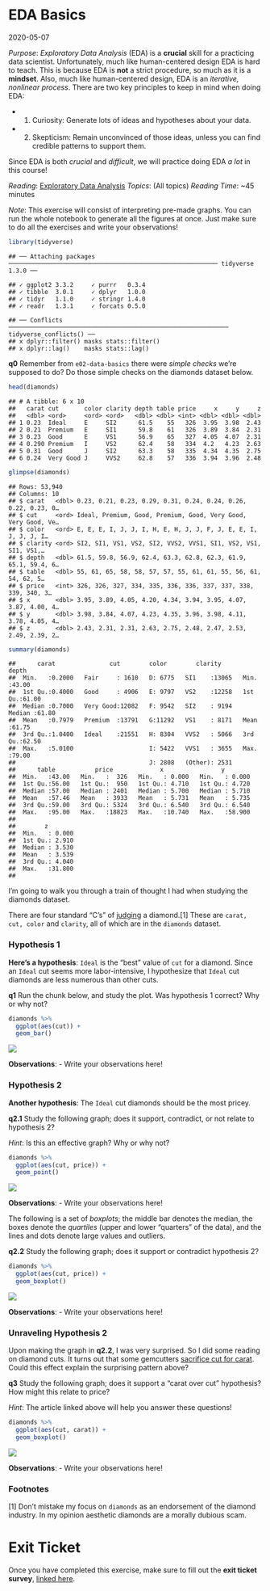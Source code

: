 EDA Basics
================
2020-05-07

*Purpose*: *Exploratory Data Analysis* (EDA) is a **crucial** skill for
a practicing data scientist. Unfortunately, much like human-centered
design EDA is hard to teach. This is because EDA is **not** a strict
procedure, so much as it is a **mindset**. Also, much like
human-centered design, EDA is an *iterative, nonlinear process*. There
are two key principles to keep in mind when doing EDA:

  - 1.  Curiosity: Generate lots of ideas and hypotheses about your
        data.

  - 2.  Skepticism: Remain unconvinced of those ideas, unless you can
        find credible patterns to support them.

Since EDA is both *crucial* and *difficult*, we will practice doing EDA
*a lot* in this course\!

*Reading*: [Exploratory Data
Analysis](https://rstudio.cloud/learn/primers/3.1) *Topics*: (All
topics) *Reading Time*: \~45 minutes

*Note*: This exercise will consist of interpreting pre-made graphs. You
can run the whole notebook to generate all the figures at once. Just
make sure to do all the exercises and write your observations\!

``` r
library(tidyverse)
```

    ## ── Attaching packages ────────────────────────────────────────────────────────── tidyverse 1.3.0 ──

    ## ✓ ggplot2 3.3.2     ✓ purrr   0.3.4
    ## ✓ tibble  3.0.1     ✓ dplyr   1.0.0
    ## ✓ tidyr   1.1.0     ✓ stringr 1.4.0
    ## ✓ readr   1.3.1     ✓ forcats 0.5.0

    ## ── Conflicts ───────────────────────────────────────────────────────────── tidyverse_conflicts() ──
    ## x dplyr::filter() masks stats::filter()
    ## x dplyr::lag()    masks stats::lag()

**q0** Remember from `e02-data-basics` there were *simple checks* we’re
supposed to do? Do those simple checks on the diamonds dataset below.

``` r
head(diamonds)
```

    ## # A tibble: 6 x 10
    ##   carat cut       color clarity depth table price     x     y     z
    ##   <dbl> <ord>     <ord> <ord>   <dbl> <dbl> <int> <dbl> <dbl> <dbl>
    ## 1 0.23  Ideal     E     SI2      61.5    55   326  3.95  3.98  2.43
    ## 2 0.21  Premium   E     SI1      59.8    61   326  3.89  3.84  2.31
    ## 3 0.23  Good      E     VS1      56.9    65   327  4.05  4.07  2.31
    ## 4 0.290 Premium   I     VS2      62.4    58   334  4.2   4.23  2.63
    ## 5 0.31  Good      J     SI2      63.3    58   335  4.34  4.35  2.75
    ## 6 0.24  Very Good J     VVS2     62.8    57   336  3.94  3.96  2.48

``` r
glimpse(diamonds)
```

    ## Rows: 53,940
    ## Columns: 10
    ## $ carat   <dbl> 0.23, 0.21, 0.23, 0.29, 0.31, 0.24, 0.24, 0.26, 0.22, 0.23, 0…
    ## $ cut     <ord> Ideal, Premium, Good, Premium, Good, Very Good, Very Good, Ve…
    ## $ color   <ord> E, E, E, I, J, J, I, H, E, H, J, J, F, J, E, E, I, J, J, J, I…
    ## $ clarity <ord> SI2, SI1, VS1, VS2, SI2, VVS2, VVS1, SI1, VS2, VS1, SI1, VS1,…
    ## $ depth   <dbl> 61.5, 59.8, 56.9, 62.4, 63.3, 62.8, 62.3, 61.9, 65.1, 59.4, 6…
    ## $ table   <dbl> 55, 61, 65, 58, 58, 57, 57, 55, 61, 61, 55, 56, 61, 54, 62, 5…
    ## $ price   <int> 326, 326, 327, 334, 335, 336, 336, 337, 337, 338, 339, 340, 3…
    ## $ x       <dbl> 3.95, 3.89, 4.05, 4.20, 4.34, 3.94, 3.95, 4.07, 3.87, 4.00, 4…
    ## $ y       <dbl> 3.98, 3.84, 4.07, 4.23, 4.35, 3.96, 3.98, 4.11, 3.78, 4.05, 4…
    ## $ z       <dbl> 2.43, 2.31, 2.31, 2.63, 2.75, 2.48, 2.47, 2.53, 2.49, 2.39, 2…

``` r
summary(diamonds)
```

    ##      carat               cut        color        clarity          depth      
    ##  Min.   :0.2000   Fair     : 1610   D: 6775   SI1    :13065   Min.   :43.00  
    ##  1st Qu.:0.4000   Good     : 4906   E: 9797   VS2    :12258   1st Qu.:61.00  
    ##  Median :0.7000   Very Good:12082   F: 9542   SI2    : 9194   Median :61.80  
    ##  Mean   :0.7979   Premium  :13791   G:11292   VS1    : 8171   Mean   :61.75  
    ##  3rd Qu.:1.0400   Ideal    :21551   H: 8304   VVS2   : 5066   3rd Qu.:62.50  
    ##  Max.   :5.0100                     I: 5422   VVS1   : 3655   Max.   :79.00  
    ##                                     J: 2808   (Other): 2531                  
    ##      table           price             x                y         
    ##  Min.   :43.00   Min.   :  326   Min.   : 0.000   Min.   : 0.000  
    ##  1st Qu.:56.00   1st Qu.:  950   1st Qu.: 4.710   1st Qu.: 4.720  
    ##  Median :57.00   Median : 2401   Median : 5.700   Median : 5.710  
    ##  Mean   :57.46   Mean   : 3933   Mean   : 5.731   Mean   : 5.735  
    ##  3rd Qu.:59.00   3rd Qu.: 5324   3rd Qu.: 6.540   3rd Qu.: 6.540  
    ##  Max.   :95.00   Max.   :18823   Max.   :10.740   Max.   :58.900  
    ##                                                                   
    ##        z         
    ##  Min.   : 0.000  
    ##  1st Qu.: 2.910  
    ##  Median : 3.530  
    ##  Mean   : 3.539  
    ##  3rd Qu.: 4.040  
    ##  Max.   :31.800  
    ## 

I’m going to walk you through a train of thought I had when studying the
diamonds dataset.

There are four standard “C’s” of
[judging](https://en.wikipedia.org/wiki/Diamond_\(gemstone\)) a
diamond.\[1\] These are `carat, cut, color` and `clarity`, all of which
are in the `diamonds` dataset.

### Hypothesis 1

**Here’s a hypothesis**: `Ideal` is the “best” value of `cut` for a
diamond. Since an `Ideal` cut seems more labor-intensive, I hypothesize
that `Ideal` cut diamonds are less numerous than other cuts.

**q1** Run the chunk below, and study the plot. Was hypothesis 1
correct? Why or why not?

``` r
diamonds %>%
  ggplot(aes(cut)) +
  geom_bar()
```

![](d04-e-stat00-eda-basics-assignment_files/figure-gfm/q1-task-1.png)<!-- -->

**Observations**: - Write your observations here\!

### Hypothesis 2

**Another hypothesis**: The `Ideal` cut diamonds should be the most
pricey.

**q2.1** Study the following graph; does it support, contradict, or not
relate to hypothesis 2?

*Hint*: Is this an effective graph? Why or why not?

``` r
diamonds %>%
  ggplot(aes(cut, price)) +
  geom_point()
```

![](d04-e-stat00-eda-basics-assignment_files/figure-gfm/q2.1-task-1.png)<!-- -->

**Observations**: - Write your observations here\!

The following is a set of *boxplots*; the middle bar denotes the median,
the boxes denote the *quartiles* (upper and lower “quarters” of the
data), and the lines and dots denote large values and outliers.

**q2.2** Study the following graph; does it support or contradict
hypothesis 2?

``` r
diamonds %>%
  ggplot(aes(cut, price)) +
  geom_boxplot()
```

![](d04-e-stat00-eda-basics-assignment_files/figure-gfm/q2.2-task-1.png)<!-- -->

**Observations**: - Write your observations here\!

### Unraveling Hypothesis 2

Upon making the graph in **q2.2**, I was very surprised. So I did some
reading on diamond cuts. It turns out that some gemcutters [sacrifice
cut for carat](https://en.wikipedia.org/wiki/Diamond_\(gemstone\)#Cut).
Could this effect explain the surprising pattern above?

**q3** Study the following graph; does it support a “carat over cut”
hypothesis? How might this relate to price?

*Hint*: The article linked above will help you answer these questions\!

``` r
diamonds %>%
  ggplot(aes(cut, carat)) +
  geom_boxplot()
```

![](d04-e-stat00-eda-basics-assignment_files/figure-gfm/q2.3-task-1.png)<!-- -->

**Observations**: - Write your observations here\!

### Footnotes

\[1\] Don’t mistake my focus on `diamonds` as an endorsement of the
diamond industry. In my opinion aesthetic diamonds are a morally dubious
scam.

<!-- include-exit-ticket -->

# Exit Ticket

<!-- -------------------------------------------------- -->

Once you have completed this exercise, make sure to fill out the **exit
ticket survey**, [linked
here](https://docs.google.com/forms/d/e/1FAIpQLSeuq2LFIwWcm05e8-JU84A3irdEL7JkXhMq5Xtoalib36LFHw/viewform?usp=pp_url&entry.693978880=e-stat00-eda-basics-assignment.Rmd).

